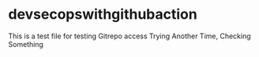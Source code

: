 # devsecopswithgithubaction

This is a test file for testing Gitrepo access
Trying Another Time, Checking Something 
